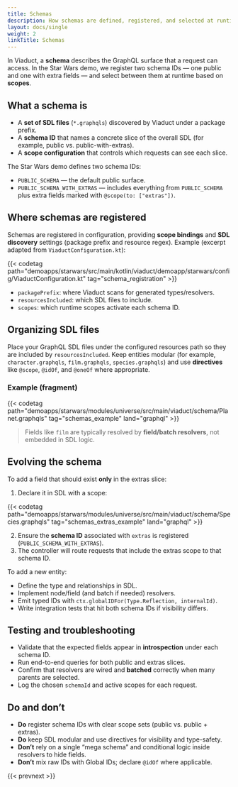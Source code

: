 ```yaml
---
title: Schemas
description: How schemas are defined, registered, and selected at runtime in the Star Wars demo using Viaduct.
layout: docs/single
weight: 2
linkTitle: Schemas
---
```


In Viaduct, a **schema** describes the GraphQL surface that a request can access. In the Star Wars demo, we register
two schema IDs — one public and one with extra fields — and select between them at runtime based on **scopes**.

## What a schema is

- A **set of SDL files** (`*.graphqls`) discovered by Viaduct under a package prefix.
- A **schema ID** that names a concrete slice of the overall SDL (for example, public vs. public-with-extras).
- A **scope configuration** that controls which requests can see each slice.

The Star Wars demo defines two schema IDs:

- `PUBLIC_SCHEMA` — the default public surface.
- `PUBLIC_SCHEMA_WITH_EXTRAS` — includes everything from `PUBLIC_SCHEMA` plus extra fields marked with `@scope(to: ["extras"])`.

## Where schemas are registered

Schemas are registered in configuration, providing **scope bindings** and **SDL discovery** settings (package prefix
and resource regex). Example (excerpt adapted from `ViaductConfiguration.kt`):

{{< codetag path="demoapps/starwars/src/main/kotlin/viaduct/demoapp/starwars/config/ViaductConfiguration.kt" tag="schema_registration" >}}

- `packagePrefix`: where Viaduct scans for generated types/resolvers.
- `resourcesIncluded`: which SDL files to include.
- `scopes`: which runtime scopes activate each schema ID.

## Organizing SDL files

Place your GraphQL SDL files under the configured resources path so they are included by `resourcesIncluded`. Keep
entities modular (for example, `character.graphqls`, `film.graphqls`, `species.graphqls`) and use **directives** like
`@scope`, `@idOf`, and `@oneOf` where appropriate.

### Example (fragment)

{{< codetag path="demoapps/starwars/modules/universe/src/main/viaduct/schema/Planet.graphqls" tag="schemas_example" land="graphql" >}}

> Fields like `film` are typically resolved by **field/batch resolvers**, not embedded in SDL logic.

## Evolving the schema

To add a field that should exist **only** in the extras slice:

1. Declare it in SDL with a scope:

{{< codetag path="demoapps/starwars/modules/universe/src/main/viaduct/schema/Species.graphqls" tag="schemas_extras_example" land="graphql" >}}

2. Ensure the **schema ID** associated with `extras` is registered (`PUBLIC_SCHEMA_WITH_EXTRAS`).
3. The controller will route requests that include the extras scope to that schema ID.

To add a new entity:
- Define the type and relationships in SDL.
- Implement node/field (and batch if needed) resolvers.
- Emit typed IDs with `ctx.globalIDFor(Type.Reflection, internalId)`.
- Write integration tests that hit both schema IDs if visibility differs.

## Testing and troubleshooting

- Validate that the expected fields appear in **introspection** under each schema ID.
- Run end-to-end queries for both public and extras slices.
- Confirm that resolvers are wired and **batched** correctly when many parents are selected.
- Log the chosen `schemaId` and active scopes for each request.

## Do and don’t

- **Do** register schema IDs with clear scope sets (public vs. public + extras).
- **Do** keep SDL modular and use directives for visibility and type-safety.
- **Don’t** rely on a single “mega schema” and conditional logic inside resolvers to hide fields.
- **Don’t** mix raw IDs with Global IDs; declare `@idOf` where applicable.

{{< prevnext >}}

